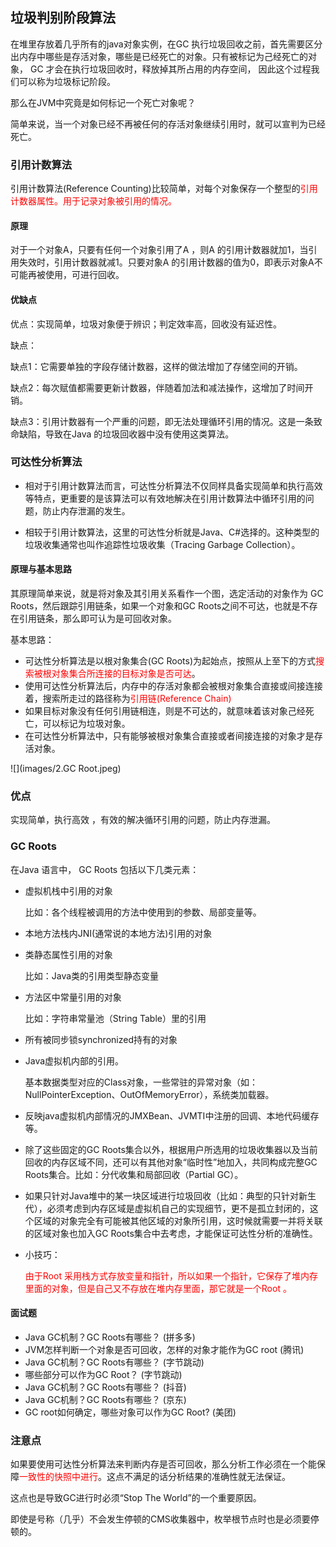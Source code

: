 ## 垃圾判别阶段算法

在堆里存放着几乎所有的java对象实例，在GC 执行垃圾回收之前，首先需要区分出内存中哪些是存活对象，哪些是已经死亡的对象。只有被标记为己经死亡的对象， GC 才会在执行垃圾回收时，释放掉其所占用的内存空间， 因此这个过程我们可以称为垃圾标记阶段。

那么在JVM中究竟是如何标记一个死亡对象呢？

简单来说，当一个对象已经不再被任何的存活对象继续引用时，就可以宣判为已经死亡。

### 引用计数算法

引用计数算法(Reference Counting)比较简单，对每个对象保存一个整型的<font color = 'red'>引用计数器属性。用于记录对象被引用的情况。</font>

#### 原理

对于一个对象A，只要有任何一个对象引用了A ，则A 的引用计数器就加1，当引用失效时，引用计数器就减1。只要对象A 的引用计数器的值为0，即表示对象A不可能再被使用，可进行回收。

#### 优缺点

优点：实现简单，垃圾对象便于辨识；判定效率高，回收没有延迟性。

缺点：

缺点1：它需要单独的字段存储计数器，这样的做法增加了存储空间的开销。

缺点2：每次赋值都需要更新计数器，伴随着加法和减法操作，这增加了时间开销。

缺点3：引用计数器有一个严重的问题，即无法处理循环引用的情况。这是一条致命缺陷，导致在Java 的垃圾回收器中没有使用这类算法。

### 可达性分析算法

- 相对于引用计数算法而言，可达性分析算法不仅同样具备实现简单和执行高效等特点，更重要的是该算法可以有效地解决在引用计数算法中循环引用的问题，防止内存泄漏的发生。

- 相较于引用计数算法，这里的可达性分析就是Java、C#选择的。这种类型的垃圾收集通常也叫作追踪性垃圾收集（Tracing Garbage Collection）。

#### 原理与基本思路

其原理简单来说，就是将对象及其引用关系看作一个图，选定活动的对象作为 GC Roots，然后跟踪引用链条，如果一个对象和GC Roots之间不可达，也就是不存在引用链条，那么即可认为是可回收对象。

基本思路：

- 可达性分析算法是以根对象集合(GC Roots)为起始点，按照从上至下的方式<font color = 'red'>搜索被根对象集合所连接的目标对象是否可达</font>。
- 使用可达性分析算法后，内存中的存活对象都会被根对象集合直接或间接连接着，搜索所走过的路径称为<font color = 'red'>引用链(Reference Chain)</font>
- 如果目标对象没有任何引用链相连，则是不可达的，就意味着该对象己经死亡，可以标记为垃圾对象。
- 在可达性分析算法中，只有能够被根对象集合直接或者间接连接的对象才是存活对象。

![](images/2.GC Root.jpeg)

### 优点

实现简单，执行高效 ，有效的解决循环引用的问题，防止内存泄漏。

### GC Roots

在Java 语言中， GC Roots 包括以下几类元素：

- 虚拟机栈中引用的对象

  比如：各个线程被调用的方法中使用到的参数、局部变量等。

- 本地方法栈内JNI(通常说的本地方法)引用的对象

- 类静态属性引用的对象

  比如：Java类的引用类型静态变量

- 方法区中常量引用的对象

  比如：字符串常量池（String Table）里的引用

- 所有被同步锁synchronized持有的对象

- Java虚拟机内部的引用。

  基本数据类型对应的Class对象，一些常驻的异常对象（如：NullPointerException、OutOfMemoryError），系统类加载器。

- 反映java虚拟机内部情况的JMXBean、JVMTI中注册的回调、本地代码缓存等。

- 除了这些固定的GC Roots集合以外，根据用户所选用的垃圾收集器以及当前回收的内存区域不同，还可以有其他对象“临时性”地加入，共同构成完整GC Roots集合。比如：分代收集和局部回收（Partial GC）。

- 如果只针对Java堆中的某一块区域进行垃圾回收（比如：典型的只针对新生代），必须考虑到内存区域是虚拟机自己的实现细节，更不是孤立封闭的，这个区域的对象完全有可能被其他区域的对象所引用，这时候就需要一并将关联的区域对象也加入GC Roots集合中去考虑，才能保证可达性分析的准确性。

- 小技巧：

  <font color = 'red'>由于Root 采用栈方式存放变量和指针，所以如果一个指针，它保存了堆内存里面的对象，但是自己又不存放在堆内存里面，那它就是一个Root 。</font>

 #### 面试题

- Java GC机制？GC Roots有哪些？ (拼多多)
- JVM怎样判断一个对象是否可回收，怎样的对象才能作为GC root  (腾讯)
- Java GC机制？GC Roots有哪些？ (字节跳动)
- 哪些部分可以作为GC Root？ (字节跳动)
- Java GC机制？GC Roots有哪些？ (抖音)
- Java GC机制？GC Roots有哪些？ (京东)
- GC root如何确定，哪些对象可以作为GC Root?  (美团)

### 注意点

如果要使用可达性分析算法来判断内存是否可回收，那么分析工作必须在一个能保障<font color = 'red'>一致性的快照中进行</font>。这点不满足的话分析结果的准确性就无法保证。

这点也是导致GC进行时必须“Stop The World”的一个重要原因。

即使是号称（几乎）不会发生停顿的CMS收集器中，枚举根节点时也是必须要停顿的。


